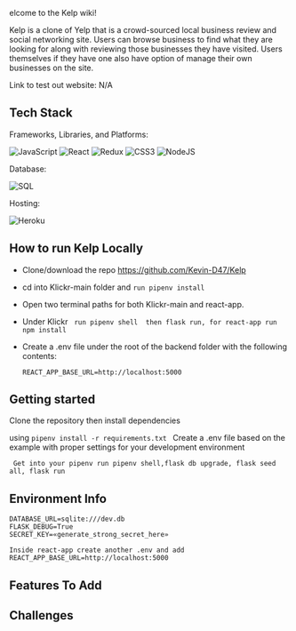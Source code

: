 elcome to the Kelp wiki!

Kelp is a clone of Yelp that is a crowd-sourced local business review and social networking site. Users can browse business to find what they are looking for along with reviewing those businesses they have visited. Users themselves if they have one also have option of manage their own businesses on the site.

Link to test out website: N/A

## Tech Stack
  Frameworks, Libraries, and Platforms:

![JavaScript](https://img.shields.io/badge/javascript-%23323330.svg?style=for-the-badge&logo=javascript&logoColor=%23F7DF1E)
![React](https://img.shields.io/badge/react-%2320232a.svg?style=for-the-badge&logo=react&logoColor=%2361DAFB)
![Redux](https://img.shields.io/badge/redux-%23593d88.svg?style=for-the-badge&logo=redux&logoColor=white)
![CSS3](https://img.shields.io/badge/css3-%231572B6.svg?style=for-the-badge&logo=css3&logoColor=white)
![NodeJS](https://img.shields.io/badge/node.js-6DA55F?style=for-the-badge&logo=node.js&logoColor=white)

Database:

![SQL](https://img.shields.io/badge/SQL-07405E?style=for-the-badge&logo=sqlite&logoColor=white)

Hosting:

![Heroku](https://img.shields.io/badge/Heroku-430098?style=for-the-badge&logo=heroku&logoColor=white)


## How to run Kelp Locally

* Clone/download the repo https://github.com/Kevin-D47/Kelp

* cd into Klickr-main folder and ``` run pipenv install ```

* Open two terminal paths for both Klickr-main and react-app.
* Under Klickr ``` run pipenv shell  then flask run, for react-app run npm install```
* Create a .env file under the root of the backend folder with the following contents:

  ``` REACT_APP_BASE_URL=http://localhost:5000 ```

## Getting started
Clone the repository then install dependencies

using ```pipenv install -r requirements.txt ```
Create a .env file based on the example with proper settings for your development environment


 ``` Get into your pipenv run pipenv shell,flask db upgrade, flask seed all, flask run```

## Environment Info
```
DATABASE_URL=sqlite:///dev.db
FLASK_DEBUG=True
SECRET_KEY=«generate_strong_secret_here»
```

```
Inside react-app create another .env and add     REACT_APP_BASE_URL=http://localhost:5000

```


## Features To Add


## Challenges
